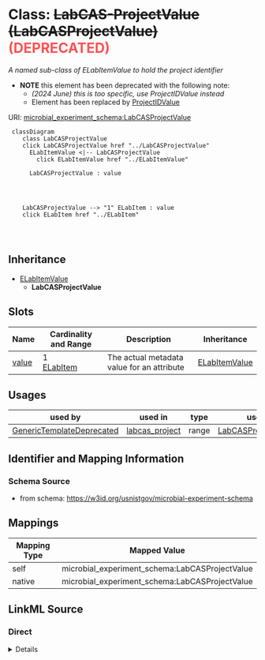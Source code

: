 

# Class: ~~LabCAS-ProjectValue (LabCASProjectValue)~~<span style="color: #ff5252;"><strong> (DEPRECATED) </strong></span>




_A named sub-class of ELabItemValue to hold the project identifier_






* __NOTE__ this element has been deprecated with the following note:
    * *(2024 June) this is too specific, use ProjectIDValue instead*
    * Element has been replaced by [ProjectIDValue](ProjectIDValue.md)


URI: [microbial_experiment_schema:LabCASProjectValue](https://w3id.org/usnistgov/microbial-experiment-schema/LabCASProjectValue)






```mermaid
 classDiagram
    class LabCASProjectValue
    click LabCASProjectValue href "../LabCASProjectValue"
      ELabItemValue <|-- LabCASProjectValue
        click ELabItemValue href "../ELabItemValue"
      
      LabCASProjectValue : value
        
          
    
    
    LabCASProjectValue --> "1" ELabItem : value
    click ELabItem href "../ELabItem"

        
      
```





## Inheritance
* [ELabItemValue](ELabItemValue.md)
    * **LabCASProjectValue**



## Slots

| Name | Cardinality and Range | Description | Inheritance |
| ---  | --- | --- | --- |
| [value](value.md) | 1 <br/> [ELabItem](ELabItem.md) | The actual metadata value for an attribute | [ELabItemValue](ELabItemValue.md) |





## Usages

| used by | used in | type | used |
| ---  | --- | --- | --- |
| [GenericTemplateDeprecated](GenericTemplateDeprecated.md) | [labcas_project](labcas_project.md) | range | [LabCASProjectValue](LabCASProjectValue.md) |






## Identifier and Mapping Information







### Schema Source


* from schema: https://w3id.org/usnistgov/microbial-experiment-schema




## Mappings

| Mapping Type | Mapped Value |
| ---  | ---  |
| self | microbial_experiment_schema:LabCASProjectValue |
| native | microbial_experiment_schema:LabCASProjectValue |







## LinkML Source

<!-- TODO: investigate https://stackoverflow.com/questions/37606292/how-to-create-tabbed-code-blocks-in-mkdocs-or-sphinx -->

### Direct

<details>
```yaml
name: LabCASProjectValue
description: A named sub-class of ELabItemValue to hold the project identifier
title: LabCAS-ProjectValue
deprecated: (2024 June) this is too specific, use ProjectIDValue instead
from_schema: https://w3id.org/usnistgov/microbial-experiment-schema
deprecated_element_has_exact_replacement: ProjectIDValue
is_a: ELabItemValue

```
</details>

### Induced

<details>
```yaml
name: LabCASProjectValue
description: A named sub-class of ELabItemValue to hold the project identifier
title: LabCAS-ProjectValue
deprecated: (2024 June) this is too specific, use ProjectIDValue instead
from_schema: https://w3id.org/usnistgov/microbial-experiment-schema
deprecated_element_has_exact_replacement: ProjectIDValue
is_a: ELabItemValue
attributes:
  value:
    name: value
    description: The actual metadata value for an attribute
    title: value
    from_schema: https://w3id.org/usnistgov/microbial-experiment-schema
    rank: 1000
    alias: value
    owner: LabCASProjectValue
    domain_of:
    - BooleanValue
    - NumberValue
    - StringValue
    - UriValue
    - DateValue
    - ArrayValue
    - ELabItemValue
    - FCInjectionModeValue
    - IncubationAtmosphereValue
    range: ELabItem
    required: true
    inlined: true

```
</details>